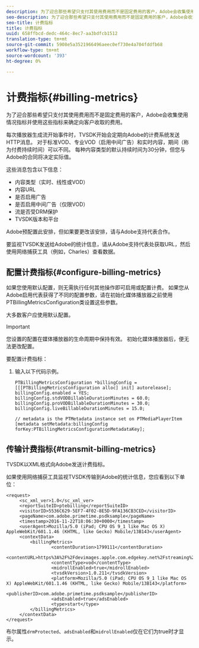 ```yaml
---
description: 为了迎合那些希望只支付其使用费用而不是固定费用的客户，Adobe会收集使用情况指标并使用这些指标来确定向客户收取的费用。
seo-description: 为了迎合那些希望只支付其使用费用而不是固定费用的客户，Adobe会收集使用情况指标并使用这些指标来确定向客户收取的费用。
seo-title: 计费指标
title: 计费指标
uuid: 658ffbcd-dedc-464c-8ec7-aa3bdfcb1512
translation-type: tm+mt
source-git-commit: 5908e5a3521966496aeec0ef730e4a704fddfb68
workflow-type: tm+mt
source-wordcount: '393'
ht-degree: 0%

---
```



# 计费指标{#billing-metrics}

为了迎合那些希望只支付其使用费用而不是固定费用的客户，Adobe会收集使用情况指标并使用这些指标来确定向客户收取的费用。

每次播放器生成流开始事件时，TVSDK开始会定期向Adobe的计费系统发送HTTP消息。 对于标准VOD、专业VOD（启用中间广告）和实时内容，期间（称为付费持续时间）可以不同。 每种内容类型的默认持续时间为30分钟，但您与Adobe的合同将决定实际值。

这些消息包含以下信息：

* 内容类型（实时、线性或VOD）
* 内容URL
* 是否启用广告
* 是否启用中间广告（仅限VOD）
* 流是否受DRM保护
* TVSDK版本和平台

Adobe预配置此安排，但如果要更改该安排，请与Adobe支持代表合作。

要监视TVSDK发送给Adobe的统计信息，请从Adobe支持代表处获取URL，然后使用网络捕获工具（例如，Charles）查看数据。

## 配置计费指标{#configure-billing-metrics}

如果您使用默认配置，则无需执行任何其他操作即可启用或配置计费。 如果您从Adobe启用代表获得了不同的配置参数，请在初始化媒体播放器之前使用PTBillingMetricsConfiguration类设置这些参数。

大多数客户应使用默认配置。

>[!IMPORTANT]
>
>您设置的配置在媒体播放器的生命周期中保持有效。 初始化媒体播放器后，便无法更改配置。

要配置计费指标：

1. 输入以下代码示例。

   ```
   PTBillingMetricsConfiguration *billingConfig = [[[PTBillingMetricsConfiguration alloc] init] autorelease]; 
   billingConfig.enabled = YES; 
   billingConfig.stdVODBillableDurationMinutes = 60.0; 
   billingConfig.proVODBillableDurationMinutes = 30.0; 
   billingConfig.liveBillableDurationMinutes = 15.0; 
   
   // metadata is the PTMetadata instance set on PTMediaPlayerItem 
   [metadata setMetadata:billingConfig forKey:PTBillingMetricsConfigurationMetadataKey];
   ```

## 传输计费指标{#transmit-billing-metrics}

TVSDK以XML格式向Adobe发送计费指标。

<!--<a id="example_13ABDB1CC0B549968A534765378DA3A0"></a>-->

如果使用网络捕获工具监视TVSDK传输到Adobe的统计信息，您应看到以下单位：

```
<request> 
     <sc_xml_ver>1.0</sc_xml_ver> 
     <reportSuiteID>ptebilling</reportSuiteID> 
     <visitorID>5536C629-5EF7-4F02-8E5D-9FA136CB3CED</visitorID> 
     <pageName>com.adobe.primetime.psdksample</pageName> 
     <timestamp>2016-11-22T18:06:30+0000</timestamp> 
     <userAgent>Mozilla/5.0 (iPad; CPU OS 9_1 like Mac OS X) AppleWebKit/601.1.46 (KHTML, like Gecko) Mobile/13B143</userAgent> 
     <contextData> 
         <billingMetrics> 
                 <contentDuration>1799111</contentDuration> 
                 <contentURL>https%3A%2F%2Fdevimages.apple.com.edgekey.net%2Fstreaming%2Fexamples%2Fbipbop_16x9%2Fbipbop_16x9_variant.m3u8</contentURL> 
                 <contentType>vod</contentType> 
                 <midrollEnabled>true</midrollEnabled> 
                 <tvsdkVersion>1.0.211</tvsdkVersion> 
                 <platform>Mozilla/5.0 (iPad; CPU OS 9_1 like Mac OS X) AppleWebKit/601.1.46 (KHTML, like Gecko) Mobile/13B143</platform> 
                 <publisherID>com.adobe.primetime.psdksample</publisherID> 
                 <adsEnabled>true</adsEnabled> 
                 <type>start</type> 
         </billingMetrics> 
     </contextData> 
</request>
```

布尔属性`drmProtected`、`adsEnabled`和`midrollEnabled`仅在它们为true时才显示。